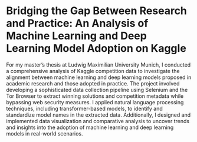 # Bridging the Gap Between Research and Practice: An Analysis of Machine Learning and Deep Learning Model Adoption on Kaggle

For my master’s thesis at Ludwig Maximilian University Munich, I conducted a comprehensive analysis of Kaggle competition data to investigate the alignment between machine learning and deep learning models proposed in academic research and those adopted in practice. The project involved developing a sophisticated data collection pipeline using Selenium and the Tor Browser to extract winning solutions and competition metadata while bypassing web security measures. I applied natural language processing techniques, including transformer-based models, to identify and standardize model names in the extracted data. Additionally, I designed and implemented data visualization and comparative analysis to uncover trends and insights into the adoption of machine learning and deep learning models in real-world scenarios.
